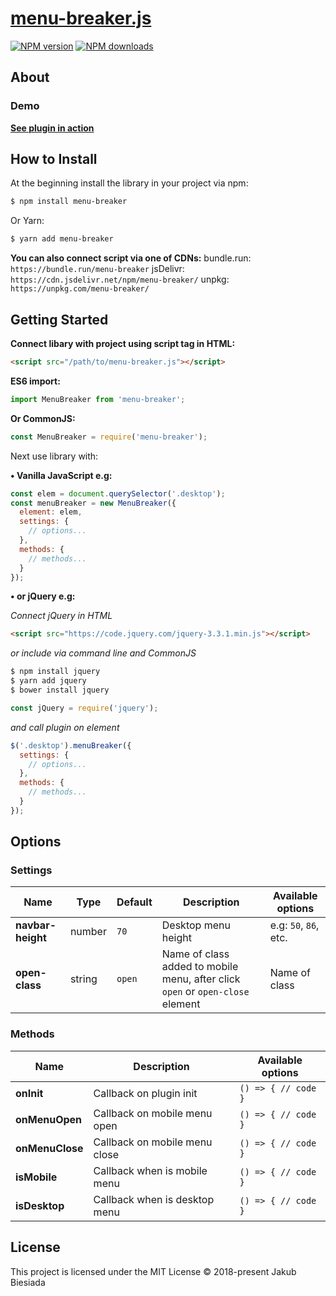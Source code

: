 # [menu-breaker.js](https://github.com/jb1905/menu-breaker.js)

[![NPM version](http://img.shields.io/npm/v/menu-breaker.svg?style=flat-square)](https://www.npmjs.com/package/menu-breaker)
[![NPM downloads](http://img.shields.io/npm/dm/menu-breaker.svg?style=flat-square)](https://www.npmjs.com/package/menu-breaker)

## About

### Demo
**[See plugin in action](https://jb1905.github.io/menu-breaker.js/)**

## How to Install
At the beginning install the library in your project via npm:
```bash
$ npm install menu-breaker
```

Or Yarn:
```bash
$ yarn add menu-breaker
```

**You can also connect script via one of CDNs:**
bundle.run: `https://bundle.run/menu-breaker`
jsDelivr: `https://cdn.jsdelivr.net/npm/menu-breaker/`
unpkg: `https://unpkg.com/menu-breaker/`

## Getting Started
**Connect libary with project using script tag in HTML:**
```html
<script src="/path/to/menu-breaker.js"></script>
```

**ES6 import:**
```js
import MenuBreaker from 'menu-breaker';
```

**Or CommonJS:**
```js
const MenuBreaker = require('menu-breaker');
```

Next use library with:

**&bull; Vanilla JavaScript e.g:**
```js
const elem = document.querySelector('.desktop');
const menuBreaker = new MenuBreaker({
  element: elem,
  settings: {
    // options...
  },
  methods: {
    // methods...
  }
});
```

**&bull; or jQuery e.g:**

*Connect jQuery in HTML*
```html
<script src="https://code.jquery.com/jquery-3.3.1.min.js"></script>
```

*or include via command line and CommonJS*
```sh
$ npm install jquery
$ yarn add jquery
$ bower install jquery
```

```js
const jQuery = require('jquery');
```

*and call plugin on element*
```js
$('.desktop').menuBreaker({
  settings: {
    // options...
  },
  methods: {
    // methods...
  }
});
```

## Options
### Settings
Name | Type | Default | Description | Available options
-|-|-|-|-
**navbar-height** | number | `70` | Desktop menu height | e.g: `50`, `86`, etc.
**open-class** | string | `open` | Name of class added to mobile menu, after click `open` or `open-close` element | Name of class

### Methods
Name | Description | Available options
-|-|-
**onInit** | Callback on plugin init | `() => { // code }`
**onMenuOpen** | Callback on mobile menu open | `() => { // code }`
**onMenuClose** | Callback on mobile menu close | `() => { // code }`
**isMobile** | Callback when is mobile menu | `() => { // code }`
**isDesktop** | Callback when is desktop menu | `() => { // code }`

## License
This project is licensed under the MIT License © 2018-present Jakub Biesiada
